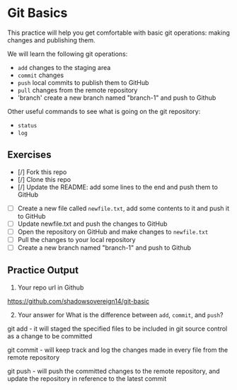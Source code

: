 # Git Basics

This practice will help you get comfortable with basic git operations: making changes and publishing them.

We will learn the following git operations:

- `add` changes to the staging area
- `commit` changes
- `push` local commits to publish them to GitHub
- `pull` changes from the remote repository
- 'branch' create a new branch named "branch-1" and push to Github

Other useful commands to see what is going on the git repository:

- `status`
- `log`

## Exercises

- [/] Fork this repo
- [/] Clone this repo
- [/] Update the README: add some lines to the end and push them to GitHub
- [ ] Create a new file called `newfile.txt`, add some contents to it and push it to GitHub
- [ ] Update newfile.txt and push the changes to GitHub
- [ ] Open the repository on GitHub and make changes to `newfile.txt`
- [ ] Pull the changes to your local repository
- [ ] Create a new branch named "branch-1" and push to Github

## Practice Output 
1. Your repo url in Github

https://github.com/shadowsovereign14/git-basic

2. Your answer for What is the difference between `add`, `commit`, and `push`?

git add - it will staged the specified files to be included in git source control as a change to be committed

git commit - will keep track and log the changes made in every file from the remote repository

git push - will push the committed changes to the remote repository, and update the repository in reference to the latest commit
